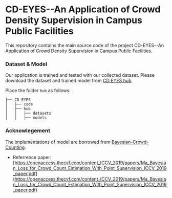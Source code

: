 # CD-EYES--An Application of Crowd Density Supervision in Campus Public Facilities

This repository contains the main source code of the project CD-EYES--An Application of Crowd Density Supervision in Campus Public Facilities.

### Dataset & Model

Our application is trained and tested with our collected dataset. Please download the dataset and trained model from [CD EYES hub](https://pan.baidu.com/s/1SdkCMmgRerFWdY8uTXUD7w?pwd=ps41).

Place the folder `hub` as follows:

```
├── CD EYES
│   ├── code
│   ├── hub
│   │ 	├── datasets
│   │ 	├── models
```

### Acknowlegement

The implementations of model are borrowed from [Bayesian-Crowd-Counting](https://github.com/ZhihengCV/Bayesian-Crowd-Counting).

* Referrence paper: [https://openaccess.thecvf.com/content_ICCV_2019/papers/Ma_Bayesian_Loss_for_Crowd_Count_Estimation_With_Point_Supervision_ICCV_2019_paper.pdf](https://openaccess.thecvf.com/content_ICCV_2019/papers/Ma_Bayesian_Loss_for_Crowd_Count_Estimation_With_Point_Supervision_ICCV_2019_paper.pdf)
